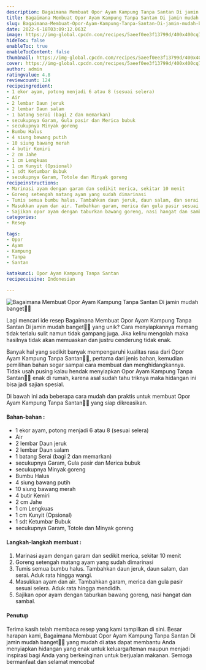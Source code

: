 ```yaml
---
description: Bagaimana Membuat Opor Ayam Kampung Tanpa Santan Di jamin mudah banget"
title: Bagaimana Membuat Opor Ayam Kampung Tanpa Santan Di jamin mudah banget
slug: Bagaimana-Membuat-Opor-Ayam-Kampung-Tanpa-Santan-Di-jamin-mudah-banget
date: 2022-6-18T03:09:12.063Z
image: https://img-global.cpcdn.com/recipes/5aeef0ee3f13799d/400x400cq70/photo.jpg
hideToc: false
enableToc: true
enableTocContent: false
thumbnail: https://img-global.cpcdn.com/recipes/5aeef0ee3f13799d/400x400cq70/photo.jpg
cover: https://img-global.cpcdn.com/recipes/5aeef0ee3f13799d/400x400cq70/photo.jpg
author: admin
ratingvalue: 4.8
reviewcount: 124
recipeingredient:
- 1 ekor ayam, potong menjadi 6 atau 8 (sesuai selera)
- Air
- 2 lembar Daun jeruk
- 2 lembar Daun salam
- 1 batang Serai (bagi 2 dan memarkan)
- secukupnya Garam, Gula pasir dan Merica bubuk
- secukupnya Minyak goreng
- Bumbu Halus
- 4 siung bawang putih
- 10 siung bawang merah
- 4 butir Kemiri
- 2 cm Jahe
- 1 cm Lengkuas
- 1 cm Kunyit (Opsional)
- 1 sdt Ketumbar Bubuk
- secukupnya Garam, Totole dan Minyak goreng
recipeinstructions:
- Marinasi ayam dengan garam dan sedikit merica, sekitar 10 menit
- Goreng setengah matang ayam yang sudah dimarinasi
- Tumis semua bumbu halus. Tambahkan daun jeruk, daun salam, dan serai. Aduk rata hingga wangi.
- Masukkan ayam dan air. Tambahkan garam, merica dan gula pasir sesuai selera. Aduk rata hingga mendidih.
- Sajikan opor ayam dengan taburkan bawang goreng, nasi hangat dan sambal.
categories:
- Resep

tags:
- Opor
- Ayam
- Kampung
- Tanpa
- Santan

katakunci: Opor Ayam Kampung Tanpa Santan
recipecuisine: Indonesian

---
```


![Bagaimana Membuat Opor Ayam Kampung Tanpa Santan Di jamin mudah banget👩‍🍳](https://img-global.cpcdn.com/recipes/5aeef0ee3f13799d/400x400cq70/photo.jpg)

Lagi mencari ide resep Bagaimana Membuat Opor Ayam Kampung Tanpa Santan Di jamin mudah banget👩‍🍳 yang unik? Cara menyiapkannya memang tidak terlalu sulit namun tidak gampang juga. Jika keliru mengolah maka hasilnya tidak akan memuaskan dan justru cenderung tidak enak.

Banyak hal yang sedikit banyak mempengaruhi kualitas rasa dari Opor Ayam Kampung Tanpa Santan👩‍🍳, pertama dari jenis bahan, kemudian pemilihan bahan segar sampai cara membuat dan menghidangkannya. Tidak usah pusing kalau hendak menyiapkan Opor Ayam Kampung Tanpa Santan👩‍🍳 enak di rumah, karena asal sudah tahu triknya maka hidangan ini bisa jadi sajian spesial.

Di bawah ini ada beberapa cara mudah dan praktis untuk membuat Opor Ayam Kampung Tanpa Santan👩‍🍳 yang siap dikreasikan.

<!--inarticleads1-->

#### Bahan-bahan :

- 1 ekor ayam, potong menjadi 6 atau 8 (sesuai selera)
- Air
- 2 lembar Daun jeruk
- 2 lembar Daun salam
- 1 batang Serai (bagi 2 dan memarkan)
- secukupnya Garam, Gula pasir dan Merica bubuk
- secukupnya Minyak goreng
- Bumbu Halus
- 4 siung bawang putih
- 10 siung bawang merah
- 4 butir Kemiri
- 2 cm Jahe
- 1 cm Lengkuas
- 1 cm Kunyit (Opsional)
- 1 sdt Ketumbar Bubuk
- secukupnya Garam, Totole dan Minyak goreng

<!--inarticleads2-->

#### Langkah-langkah membuat :

1. Marinasi ayam dengan garam dan sedikit merica, sekitar 10 menit
1. Goreng setengah matang ayam yang sudah dimarinasi
1. Tumis semua bumbu halus. Tambahkan daun jeruk, daun salam, dan serai. Aduk rata hingga wangi.
1. Masukkan ayam dan air. Tambahkan garam, merica dan gula pasir sesuai selera. Aduk rata hingga mendidih.
1. Sajikan opor ayam dengan taburkan bawang goreng, nasi hangat dan sambal.

#### Penutup

Terima kasih telah membaca resep yang kami tampilkan di sini. Besar harapan kami, Bagaimana Membuat Opor Ayam Kampung Tanpa Santan Di jamin mudah banget👩‍🍳 yang mudah di atas dapat membantu Anda menyiapkan hidangan yang enak untuk keluarga/teman maupun menjadi inspirasi bagi Anda yang berkeinginan untuk berjualan makanan. Semoga bermanfaat dan selamat mencoba!